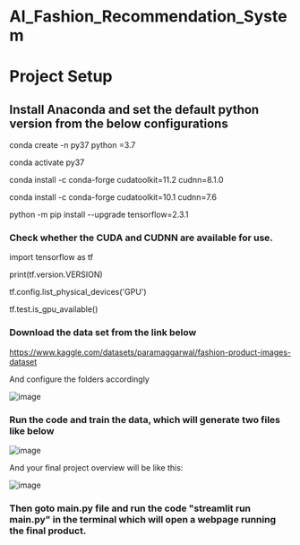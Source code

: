 # AI_Fashion_Recommendation_System

# Project Setup

## Install Anaconda and set the default python version from the below configurations

conda create -n py37 python =3.7

conda activate py37

conda install -c conda-forge cudatoolkit=11.2 cudnn=8.1.0

conda install -c conda-forge cudatoolkit=10.1 cudnn=7.6

python -m pip install --upgrade tensorflow=2.3.1

### Check whether the CUDA and CUDNN are available for use.
import tensorflow as tf

print(tf.version.VERSION)

tf.config.list_physical_devices('GPU')

tf.test.is_gpu_available()

### Download the data set from the link below
https://www.kaggle.com/datasets/paramaggarwal/fashion-product-images-dataset

And configure the folders accordingly

![image](https://github.com/Dpaace/AI_Fashion_Recommendation_System/assets/63782923/2f711853-56ee-4085-909d-fdb1db4f3a75)

### Run the code and train the data, which will generate two files like below
![image](https://github.com/Dpaace/AI_Fashion_Recommendation_System/assets/63782923/f2d0f9c5-6519-4a44-8077-5992712f5eb3)

And your final project overview will be like this:

![image](https://github.com/Dpaace/AI_Fashion_Recommendation_System/assets/63782923/8a8eae98-a806-46c7-b6aa-08f913798f29)

### Then goto main.py file and run the code "streamlit run main.py" in the terminal which will open a webpage running the final product.
